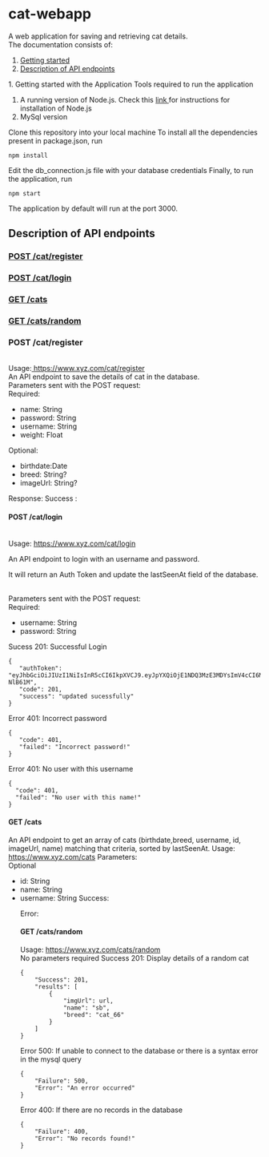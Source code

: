 # cat-webapp
A web application for saving and retrieving cat details.
<br>
The documentation consists of:
<html>
<ol>
 <li> <a href="#point_1">Getting started</a>
 <li> <a href="#point_2">Description of API endpoints</a>
</ol>

<p id="point_1"> 1. Getting started with the Application
 Tools required to run the application
       <ol>
       <li> A running version of Node.js. Check this <a href = "https://nodejs.org/en/download/package-manager/"> link </a> for instructions for installation of Node.js
       <li>MySql version
   </ol>
                                                                                                               
 Clone this repository into your local machine
 To install all the dependencies present in package.json, run
 ```
 npm install
 ```
 Edit the db_connection.js file with your database credentials
 Finally, to run the application, run
 
 ```
 npm start
 ```
 The application by default will run at the port 3000.

<p id="point_2"><h2> Description of API endpoints </h2> </p>
 <a href = "#api_1"><h3> POST /cat/register </h3> </a>
 <a href = "#api_2"><h3> POST /cat/login </h3> </a>
 <a href = "#api_3"><h3> GET /cats </h3> </a>
 <a href = "#api_4"><h3> GET /cats/random </h3> </a>

<p id="api_1">  <h3> POST /cat/register </h3> </p>
<br>Usage:<a href="#"> https://www.xyz.com/cat/register </a>
<br>
An API endpoint to save the details of cat in the database.
<br>Parameters sent with the POST request:
<br>Required:
<ul>
 <li>name: String
 <li>password: String
 <li>username: String
 <li>weight: Float
 </ul>

 Optional:
  <ul>
 <li> birthdate:Date
 <li>breed: String?
 <li> imageUrl: String?
 </ul>
Response:
Success :

</p>

<p id ="api_2"> <h4> POST /cat/login </h3>
<br>Usage: <a href="#"> https://www.xyz.com/cat/login</a>
<br>
<p>An API endpoint to login with an username and password.</p>
<p>It will return an Auth Token and update the lastSeenAt field of the database.</p>
<br>
Parameters sent with the POST request:
<br>
Required:
<br>
<ul>
 <li> username: String
 <li> password: String
 </ul>
 
 Sucess 201: Successful Login 
 ```
 {
    "authToken": "eyJhbGciOiJIUzI1NiIsInR5cCI6IkpXVCJ9.eyJpYXQiOjE1NDQ3MzE3MDYsImV4cCI6MTU0NDgxODEwNn0.VwFW8T8FE7JAXLU_nT9gZ2xOh1L7NKFUqaw4-NlB61M",
    "code": 201,
    "success": "updated sucessfully"
}
 ```
 Error 401: Incorrect password
 ```
 {
    "code": 401,
    "failed": "Incorrect password!"
}
 ```
 Error 401: No user with this username 
  ```
 {
    "code": 401,
    "failed": "No user with this name!"
}
 ```
<p id ="api_3"> <h4> GET /cats </h4>
An API endpoint to get an array of cats (birthdate,breed, username, id, imageUrl, name) matching that criteria, sorted by lastSeenAt.
Usage: <a href="#"> https://www.xyz.com/cats</a>
Parameters:
<br> Optional
<ul>
<li> id: String
<li> name: String
<li> username: String
 Success:
 
 
 Error:
 
</p>

<p id ="api_4"><h4> GET /cats/random </h4>
Usage: <a href="#"> https://www.xyz.com/cats/random </a>
<br>No parameters required
Success 201: Display details of a random cat

```
{
    "Success": 201,
    "results": [
        {
            "imgUrl": url,
            "name": "sb",
            "breed": "cat_66"
        }
    ]
}

```

Error 500: If unable to connect to the database or there is a syntax error in the mysql query
```
{
    "Failure": 500,
    "Error": "An error occurred"
}
```
Error 400: If there are no records in the database
```
{
    "Failure": 400,
    "Error": "No records found!"
}

```
</p>
